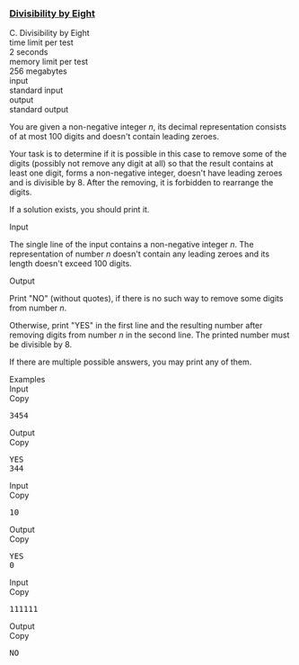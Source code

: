 <h3><a href="https://codeforces.com/contest/550/problem/C" target="_blank" rel="noopener noreferrer">Divisibility by Eight</a></h3>

<div class="header"><div class="title">C. Divisibility by Eight</div><div class="time-limit"><div class="property-title">time limit per test</div>2 seconds</div><div class="memory-limit"><div class="property-title">memory limit per test</div>256 megabytes</div><div class="input-file input-standard"><div class="property-title">input</div>standard input</div><div class="output-file output-standard"><div class="property-title">output</div>standard output</div></div><div><p>You are given a non-negative integer <span class="tex-span"><i>n</i></span>, its decimal representation consists of at most <span class="tex-span">100</span> digits and doesn't contain leading zeroes.</p><p>Your task is to determine if it is possible in this case to remove some of the digits (possibly not remove any digit at all) so that the result contains at least one digit, forms a non-negative integer, doesn't have leading zeroes and is divisible by 8. After the removing, it is forbidden to rearrange the digits.</p><p>If a solution exists, you should print it.</p></div><div class="input-specification"><div class="section-title">Input</div><p>The single line of the input contains a non-negative integer <span class="tex-span"><i>n</i></span>. The representation of number <span class="tex-span"><i>n</i></span> doesn't contain any leading zeroes and its length doesn't exceed <span class="tex-span">100</span> digits. </p></div><div class="output-specification"><div class="section-title">Output</div><p>Print "<span class="tex-font-style-tt">NO</span>" (without quotes), if there is no such way to remove some digits from number <span class="tex-span"><i>n</i></span>. </p><p>Otherwise, print "<span class="tex-font-style-tt">YES</span>" in the first line and the resulting number after removing digits from number <span class="tex-span"><i>n</i></span> in the second line. The printed number must be divisible by <span class="tex-span">8</span>.</p><p>If there are multiple possible answers, you may print any of them.</p></div><div class="sample-tests"><div class="section-title">Examples</div><div class="sample-test"><div class="input"><div class="title">Input<div title="Copy" data-clipboard-target="#id009016818732042668" id="id006869540123115574" class="input-output-copier">Copy</div></div><pre id="id009016818732042668">3454<br></pre></div><div class="output"><div class="title">Output<div title="Copy" data-clipboard-target="#id0003380516250030374" id="id009846120306548891" class="input-output-copier">Copy</div></div><pre id="id0003380516250030374">YES<br>344<br></pre></div><div class="input"><div class="title">Input<div title="Copy" data-clipboard-target="#id006070404573393269" id="id005030934697169883" class="input-output-copier">Copy</div></div><pre id="id006070404573393269">10<br></pre></div><div class="output"><div class="title">Output<div title="Copy" data-clipboard-target="#id0028499023027080916" id="id0018479656029571356" class="input-output-copier">Copy</div></div><pre id="id0028499023027080916">YES<br>0<br></pre></div><div class="input"><div class="title">Input<div title="Copy" data-clipboard-target="#id00745078187913457" id="id003533317798284744" class="input-output-copier">Copy</div></div><pre id="id00745078187913457">111111<br></pre></div><div class="output"><div class="title">Output<div title="Copy" data-clipboard-target="#id0044565660825262987" id="id00009956022217130212" class="input-output-copier">Copy</div></div><pre id="id0044565660825262987">NO<br></pre></div></div></div>